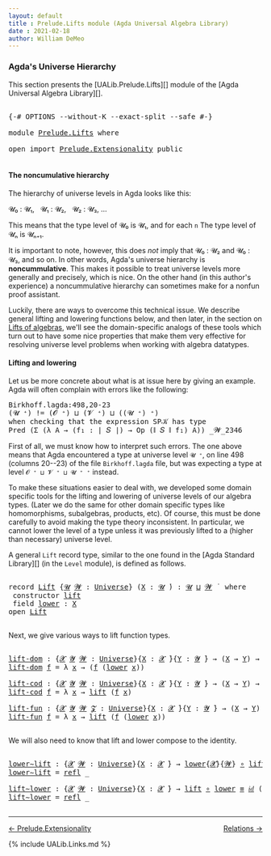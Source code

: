 ```yaml
---
layout: default
title : Prelude.Lifts module (Agda Universal Algebra Library)
date : 2021-02-18
author: William DeMeo
---
```


### <a id="agdas-universe-hierarchy">Agda's Universe Hierarchy</a>

This section presents the [UALib.Prelude.Lifts][] module of the [Agda Universal Algebra Library][].

<pre class="Agda">

<a id="311" class="Symbol">{-#</a> <a id="315" class="Keyword">OPTIONS</a> <a id="323" class="Pragma">--without-K</a> <a id="335" class="Pragma">--exact-split</a> <a id="349" class="Pragma">--safe</a> <a id="356" class="Symbol">#-}</a>

<a id="361" class="Keyword">module</a> <a id="368" href="Prelude.Lifts.html" class="Module">Prelude.Lifts</a> <a id="382" class="Keyword">where</a>

<a id="389" class="Keyword">open</a> <a id="394" class="Keyword">import</a> <a id="401" href="Prelude.Extensionality.html" class="Module">Prelude.Extensionality</a> <a id="424" class="Keyword">public</a>

</pre>

#### The noncumulative hierarchy

The hierarchy of universe levels in Agda looks like this:

𝓤₀ : 𝓤₁, &nbsp; 𝓤₁ : 𝓤₂, &nbsp; 𝓤₂ : 𝓤₃, …

This means that the type level of 𝓤₀ is 𝓤₁, and for each `n` The type level of 𝓤ₙ is 𝓤ₙ₊₁.

It is important to note, however, this does *not* imply that 𝓤₀ : 𝓤₂ and 𝓤₀ : 𝓤₃, and so on.  In other words, Agda's universe hierarchy is **noncummulative**.  This makes it possible to treat universe levels more generally and precisely, which is nice. On the other hand (in this author's experience) a noncummulative hierarchy can sometimes make for a nonfun proof assistant.

Luckily, there are ways to overcome this technical issue. We describe general lifting and lowering functions below, and then later, in the section on [Lifts of algebras](https://ualib.gitlab.io/Algebras.Algebras.html#lifts-of-algebras), we'll see the domain-specific analogs of these tools which turn out to have some nice properties that make them very effective for resolving universe level problems when working with algebra datatypes.

#### Lifting and lowering

Let us be more concrete about what is at issue here by giving an example. Agda will often complain with errors like the following:

<samp>
Birkhoff.lagda:498,20-23 <br>
(𝓤 ⁺) != (𝓞 ⁺) ⊔ (𝓥 ⁺) ⊔ ((𝓤 ⁺) ⁺) <br>
when checking that the expression SP𝒦 has type <br>
Pred (Σ (λ A → (f₁ : ∣ 𝑆 ∣) → Op (∥ 𝑆 ∥ f₁) A)) _𝓦_2346 <br>
</samp>

First of all, we must know how to interpret such errors. The one above means that Agda encountered a type at universe level `𝓤 ⁺`, on line 498 (columns 20--23) of the file `Birkhoff.lagda` file, but was expecting a type at level `𝓞 ⁺ ⊔ 𝓥 ⁺ ⊔ 𝓤 ⁺ ⁺` instead.

To make these situations easier to deal with, we developed some domain specific tools for the lifting and lowering of universe levels of our algebra types. (Later we do the same for other domain specific types like homomorphisms, subalgebras, products, etc).  Of course, this must be done carefully to avoid making the type theory inconsistent.  In particular, we cannot lower the level of a type unless it was previously lifted to a (higher than necessary) universe level.

A general `Lift` record type, similar to the one found in the [Agda Standard Library][] (in the `Level` module), is defined as follows.

<pre class="Agda">

<a id="2734" class="Keyword">record</a> <a id="Lift"></a><a id="2741" href="Prelude.Lifts.html#2741" class="Record">Lift</a> <a id="2746" class="Symbol">{</a><a id="2747" href="Prelude.Lifts.html#2747" class="Bound">𝓤</a> <a id="2749" href="Prelude.Lifts.html#2749" class="Bound">𝓦</a> <a id="2751" class="Symbol">:</a> <a id="2753" href="Agda.Primitive.html#423" class="Postulate">Universe</a><a id="2761" class="Symbol">}</a> <a id="2763" class="Symbol">(</a><a id="2764" href="Prelude.Lifts.html#2764" class="Bound">X</a> <a id="2766" class="Symbol">:</a> <a id="2768" href="Prelude.Lifts.html#2747" class="Bound">𝓤</a> <a id="2770" href="Universes.html#403" class="Function Operator">̇</a><a id="2771" class="Symbol">)</a> <a id="2773" class="Symbol">:</a> <a id="2775" href="Prelude.Lifts.html#2747" class="Bound">𝓤</a> <a id="2777" href="Agda.Primitive.html#636" class="Primitive Operator">⊔</a> <a id="2779" href="Prelude.Lifts.html#2749" class="Bound">𝓦</a> <a id="2781" href="Universes.html#403" class="Function Operator">̇</a>  <a id="2784" class="Keyword">where</a>
 <a id="2791" class="Keyword">constructor</a> <a id="lift"></a><a id="2803" href="Prelude.Lifts.html#2803" class="InductiveConstructor">lift</a>
 <a id="2809" class="Keyword">field</a> <a id="Lift.lower"></a><a id="2815" href="Prelude.Lifts.html#2815" class="Field">lower</a> <a id="2821" class="Symbol">:</a> <a id="2823" href="Prelude.Lifts.html#2764" class="Bound">X</a>
<a id="2825" class="Keyword">open</a> <a id="2830" href="Prelude.Lifts.html#2741" class="Module">Lift</a>

</pre>

Next, we give various ways to lift function types.

<pre class="Agda">

<a id="lift-dom"></a><a id="2914" href="Prelude.Lifts.html#2914" class="Function">lift-dom</a> <a id="2923" class="Symbol">:</a> <a id="2925" class="Symbol">{</a><a id="2926" href="Prelude.Lifts.html#2926" class="Bound">𝓧</a> <a id="2928" href="Prelude.Lifts.html#2928" class="Bound">𝓨</a> <a id="2930" href="Prelude.Lifts.html#2930" class="Bound">𝓦</a> <a id="2932" class="Symbol">:</a> <a id="2934" href="Agda.Primitive.html#423" class="Postulate">Universe</a><a id="2942" class="Symbol">}{</a><a id="2944" href="Prelude.Lifts.html#2944" class="Bound">X</a> <a id="2946" class="Symbol">:</a> <a id="2948" href="Prelude.Lifts.html#2926" class="Bound">𝓧</a> <a id="2950" href="Universes.html#403" class="Function Operator">̇</a><a id="2951" class="Symbol">}{</a><a id="2953" href="Prelude.Lifts.html#2953" class="Bound">Y</a> <a id="2955" class="Symbol">:</a> <a id="2957" href="Prelude.Lifts.html#2928" class="Bound">𝓨</a> <a id="2959" href="Universes.html#403" class="Function Operator">̇</a><a id="2960" class="Symbol">}</a> <a id="2962" class="Symbol">→</a> <a id="2964" class="Symbol">(</a><a id="2965" href="Prelude.Lifts.html#2944" class="Bound">X</a> <a id="2967" class="Symbol">→</a> <a id="2969" href="Prelude.Lifts.html#2953" class="Bound">Y</a><a id="2970" class="Symbol">)</a> <a id="2972" class="Symbol">→</a> <a id="2974" class="Symbol">(</a><a id="2975" href="Prelude.Lifts.html#2741" class="Record">Lift</a><a id="2979" class="Symbol">{</a><a id="2980" href="Prelude.Lifts.html#2926" class="Bound">𝓧</a><a id="2981" class="Symbol">}{</a><a id="2983" href="Prelude.Lifts.html#2930" class="Bound">𝓦</a><a id="2984" class="Symbol">}</a> <a id="2986" href="Prelude.Lifts.html#2944" class="Bound">X</a> <a id="2988" class="Symbol">→</a> <a id="2990" href="Prelude.Lifts.html#2953" class="Bound">Y</a><a id="2991" class="Symbol">)</a>
<a id="2993" href="Prelude.Lifts.html#2914" class="Function">lift-dom</a> <a id="3002" href="Prelude.Lifts.html#3002" class="Bound">f</a> <a id="3004" class="Symbol">=</a> <a id="3006" class="Symbol">λ</a> <a id="3008" href="Prelude.Lifts.html#3008" class="Bound">x</a> <a id="3010" class="Symbol">→</a> <a id="3012" class="Symbol">(</a><a id="3013" href="Prelude.Lifts.html#3002" class="Bound">f</a> <a id="3015" class="Symbol">(</a><a id="3016" href="Prelude.Lifts.html#2815" class="Field">lower</a> <a id="3022" href="Prelude.Lifts.html#3008" class="Bound">x</a><a id="3023" class="Symbol">))</a>

<a id="lift-cod"></a><a id="3027" href="Prelude.Lifts.html#3027" class="Function">lift-cod</a> <a id="3036" class="Symbol">:</a> <a id="3038" class="Symbol">{</a><a id="3039" href="Prelude.Lifts.html#3039" class="Bound">𝓧</a> <a id="3041" href="Prelude.Lifts.html#3041" class="Bound">𝓨</a> <a id="3043" href="Prelude.Lifts.html#3043" class="Bound">𝓦</a> <a id="3045" class="Symbol">:</a> <a id="3047" href="Agda.Primitive.html#423" class="Postulate">Universe</a><a id="3055" class="Symbol">}{</a><a id="3057" href="Prelude.Lifts.html#3057" class="Bound">X</a> <a id="3059" class="Symbol">:</a> <a id="3061" href="Prelude.Lifts.html#3039" class="Bound">𝓧</a> <a id="3063" href="Universes.html#403" class="Function Operator">̇</a><a id="3064" class="Symbol">}{</a><a id="3066" href="Prelude.Lifts.html#3066" class="Bound">Y</a> <a id="3068" class="Symbol">:</a> <a id="3070" href="Prelude.Lifts.html#3041" class="Bound">𝓨</a> <a id="3072" href="Universes.html#403" class="Function Operator">̇</a><a id="3073" class="Symbol">}</a> <a id="3075" class="Symbol">→</a> <a id="3077" class="Symbol">(</a><a id="3078" href="Prelude.Lifts.html#3057" class="Bound">X</a> <a id="3080" class="Symbol">→</a> <a id="3082" href="Prelude.Lifts.html#3066" class="Bound">Y</a><a id="3083" class="Symbol">)</a> <a id="3085" class="Symbol">→</a> <a id="3087" class="Symbol">(</a><a id="3088" href="Prelude.Lifts.html#3057" class="Bound">X</a> <a id="3090" class="Symbol">→</a> <a id="3092" href="Prelude.Lifts.html#2741" class="Record">Lift</a><a id="3096" class="Symbol">{</a><a id="3097" href="Prelude.Lifts.html#3041" class="Bound">𝓨</a><a id="3098" class="Symbol">}{</a><a id="3100" href="Prelude.Lifts.html#3043" class="Bound">𝓦</a><a id="3101" class="Symbol">}</a> <a id="3103" href="Prelude.Lifts.html#3066" class="Bound">Y</a><a id="3104" class="Symbol">)</a>
<a id="3106" href="Prelude.Lifts.html#3027" class="Function">lift-cod</a> <a id="3115" href="Prelude.Lifts.html#3115" class="Bound">f</a> <a id="3117" class="Symbol">=</a> <a id="3119" class="Symbol">λ</a> <a id="3121" href="Prelude.Lifts.html#3121" class="Bound">x</a> <a id="3123" class="Symbol">→</a> <a id="3125" href="Prelude.Lifts.html#2803" class="InductiveConstructor">lift</a> <a id="3130" class="Symbol">(</a><a id="3131" href="Prelude.Lifts.html#3115" class="Bound">f</a> <a id="3133" href="Prelude.Lifts.html#3121" class="Bound">x</a><a id="3134" class="Symbol">)</a>

<a id="lift-fun"></a><a id="3137" href="Prelude.Lifts.html#3137" class="Function">lift-fun</a> <a id="3146" class="Symbol">:</a> <a id="3148" class="Symbol">{</a><a id="3149" href="Prelude.Lifts.html#3149" class="Bound">𝓧</a> <a id="3151" href="Prelude.Lifts.html#3151" class="Bound">𝓨</a> <a id="3153" href="Prelude.Lifts.html#3153" class="Bound">𝓦</a> <a id="3155" href="Prelude.Lifts.html#3155" class="Bound">𝓩</a> <a id="3157" class="Symbol">:</a> <a id="3159" href="Agda.Primitive.html#423" class="Postulate">Universe</a><a id="3167" class="Symbol">}{</a><a id="3169" href="Prelude.Lifts.html#3169" class="Bound">X</a> <a id="3171" class="Symbol">:</a> <a id="3173" href="Prelude.Lifts.html#3149" class="Bound">𝓧</a> <a id="3175" href="Universes.html#403" class="Function Operator">̇</a><a id="3176" class="Symbol">}{</a><a id="3178" href="Prelude.Lifts.html#3178" class="Bound">Y</a> <a id="3180" class="Symbol">:</a> <a id="3182" href="Prelude.Lifts.html#3151" class="Bound">𝓨</a> <a id="3184" href="Universes.html#403" class="Function Operator">̇</a><a id="3185" class="Symbol">}</a> <a id="3187" class="Symbol">→</a> <a id="3189" class="Symbol">(</a><a id="3190" href="Prelude.Lifts.html#3169" class="Bound">X</a> <a id="3192" class="Symbol">→</a> <a id="3194" href="Prelude.Lifts.html#3178" class="Bound">Y</a><a id="3195" class="Symbol">)</a> <a id="3197" class="Symbol">→</a> <a id="3199" class="Symbol">(</a><a id="3200" href="Prelude.Lifts.html#2741" class="Record">Lift</a><a id="3204" class="Symbol">{</a><a id="3205" href="Prelude.Lifts.html#3149" class="Bound">𝓧</a><a id="3206" class="Symbol">}{</a><a id="3208" href="Prelude.Lifts.html#3153" class="Bound">𝓦</a><a id="3209" class="Symbol">}</a> <a id="3211" href="Prelude.Lifts.html#3169" class="Bound">X</a> <a id="3213" class="Symbol">→</a> <a id="3215" href="Prelude.Lifts.html#2741" class="Record">Lift</a><a id="3219" class="Symbol">{</a><a id="3220" href="Prelude.Lifts.html#3151" class="Bound">𝓨</a><a id="3221" class="Symbol">}{</a><a id="3223" href="Prelude.Lifts.html#3155" class="Bound">𝓩</a><a id="3224" class="Symbol">}</a> <a id="3226" href="Prelude.Lifts.html#3178" class="Bound">Y</a><a id="3227" class="Symbol">)</a>
<a id="3229" href="Prelude.Lifts.html#3137" class="Function">lift-fun</a> <a id="3238" href="Prelude.Lifts.html#3238" class="Bound">f</a> <a id="3240" class="Symbol">=</a> <a id="3242" class="Symbol">λ</a> <a id="3244" href="Prelude.Lifts.html#3244" class="Bound">x</a> <a id="3246" class="Symbol">→</a> <a id="3248" href="Prelude.Lifts.html#2803" class="InductiveConstructor">lift</a> <a id="3253" class="Symbol">(</a><a id="3254" href="Prelude.Lifts.html#3238" class="Bound">f</a> <a id="3256" class="Symbol">(</a><a id="3257" href="Prelude.Lifts.html#2815" class="Field">lower</a> <a id="3263" href="Prelude.Lifts.html#3244" class="Bound">x</a><a id="3264" class="Symbol">))</a>

</pre>

We will also need to know that lift and lower compose to the identity.

<pre class="Agda">

<a id="lower∼lift"></a><a id="3366" href="Prelude.Lifts.html#3366" class="Function">lower∼lift</a> <a id="3377" class="Symbol">:</a> <a id="3379" class="Symbol">{</a><a id="3380" href="Prelude.Lifts.html#3380" class="Bound">𝓧</a> <a id="3382" href="Prelude.Lifts.html#3382" class="Bound">𝓦</a> <a id="3384" class="Symbol">:</a> <a id="3386" href="Agda.Primitive.html#423" class="Postulate">Universe</a><a id="3394" class="Symbol">}{</a><a id="3396" href="Prelude.Lifts.html#3396" class="Bound">X</a> <a id="3398" class="Symbol">:</a> <a id="3400" href="Prelude.Lifts.html#3380" class="Bound">𝓧</a> <a id="3402" href="Universes.html#403" class="Function Operator">̇</a><a id="3403" class="Symbol">}</a> <a id="3405" class="Symbol">→</a> <a id="3407" href="Prelude.Lifts.html#2815" class="Field">lower</a><a id="3412" class="Symbol">{</a><a id="3413" href="Prelude.Lifts.html#3380" class="Bound">𝓧</a><a id="3414" class="Symbol">}{</a><a id="3416" href="Prelude.Lifts.html#3382" class="Bound">𝓦</a><a id="3417" class="Symbol">}</a> <a id="3419" href="MGS-MLTT.html#3813" class="Function Operator">∘</a> <a id="3421" href="Prelude.Lifts.html#2803" class="InductiveConstructor">lift</a> <a id="3426" href="Prelude.Inverses.html#620" class="Datatype Operator">≡</a> <a id="3428" href="MGS-MLTT.html#3778" class="Function">𝑖𝑑</a> <a id="3431" href="Prelude.Lifts.html#3396" class="Bound">X</a>
<a id="3433" href="Prelude.Lifts.html#3366" class="Function">lower∼lift</a> <a id="3444" class="Symbol">=</a> <a id="3446" href="Prelude.Equality.html#1754" class="InductiveConstructor">refl</a> <a id="3451" class="Symbol">_</a>

<a id="lift∼lower"></a><a id="3454" href="Prelude.Lifts.html#3454" class="Function">lift∼lower</a> <a id="3465" class="Symbol">:</a> <a id="3467" class="Symbol">{</a><a id="3468" href="Prelude.Lifts.html#3468" class="Bound">𝓧</a> <a id="3470" href="Prelude.Lifts.html#3470" class="Bound">𝓦</a> <a id="3472" class="Symbol">:</a> <a id="3474" href="Agda.Primitive.html#423" class="Postulate">Universe</a><a id="3482" class="Symbol">}{</a><a id="3484" href="Prelude.Lifts.html#3484" class="Bound">X</a> <a id="3486" class="Symbol">:</a> <a id="3488" href="Prelude.Lifts.html#3468" class="Bound">𝓧</a> <a id="3490" href="Universes.html#403" class="Function Operator">̇</a><a id="3491" class="Symbol">}</a> <a id="3493" class="Symbol">→</a> <a id="3495" href="Prelude.Lifts.html#2803" class="InductiveConstructor">lift</a> <a id="3500" href="MGS-MLTT.html#3813" class="Function Operator">∘</a> <a id="3502" href="Prelude.Lifts.html#2815" class="Field">lower</a> <a id="3508" href="Prelude.Inverses.html#620" class="Datatype Operator">≡</a> <a id="3510" href="MGS-MLTT.html#3778" class="Function">𝑖𝑑</a> <a id="3513" class="Symbol">(</a><a id="3514" href="Prelude.Lifts.html#2741" class="Record">Lift</a><a id="3518" class="Symbol">{</a><a id="3519" href="Prelude.Lifts.html#3468" class="Bound">𝓧</a><a id="3520" class="Symbol">}{</a><a id="3522" href="Prelude.Lifts.html#3470" class="Bound">𝓦</a><a id="3523" class="Symbol">}</a> <a id="3525" href="Prelude.Lifts.html#3484" class="Bound">X</a><a id="3526" class="Symbol">)</a>
<a id="3528" href="Prelude.Lifts.html#3454" class="Function">lift∼lower</a> <a id="3539" class="Symbol">=</a> <a id="3541" href="Prelude.Equality.html#1754" class="InductiveConstructor">refl</a> <a id="3546" class="Symbol">_</a>

</pre>


---------------

[← Prelude.Extensionality](Prelude.Extensionality.html)
<span style="float:right;">[Relations →](Relations.html)</span>

{% include UALib.Links.md %}
